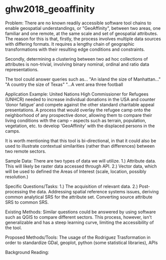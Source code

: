 # ghw2018_geoaffinity
Problem:
There are no known readily accessible software tool chains to enable geospatial understandings, or "GeoAffinity", between two areas, one familiar and one remote, at the same scale and set of geospatial attributes.
The reason for this is that, firstly, the process involves multiple data sources with differing formats. It requires a lengthy chain of geographic transformations with their resulting edge conditions and constraints.

Secondly, determining a clustering between two ad hoc collections of attributes is non-trivial, involving binary nominal, ordinal and ratio data representations.

The tool could answer queries such as...
  "An island the size of Manhattan..."
  "A country the size of Texas"
  "...A vent area three football

Application Example:
United Nations High Commissioner for Refugees (UNHCR) needed to increase individual donations in the USA and counter ‘donor fatigue’ and compete against the other standard charitable appeal presentations.
A process that would overlay the refugee camp onto the neighborhood of any prospective donor, allowing them to compare their living conditions with the camp – aspects such as terrain, population, vegetation, etc. to develop ‘GeoAffinity’ with the displaced persons in the camps.

It is worth mentioning that this tool is bi-directional, in that it could also be used to illustrate contextual similarities (rather than differences) between two remote sectors.

Sample Data:
There are two types of data we will utilize.
1.) Attribute data. This will likely be raster data accessed through API.
2.) Vector data, which will be used to defined the Areas of Interest (scale, location, possibly resolution.)

Specific Questions/Tasks:
1.) The acquisition of relevant data.
2.) Post-processing the data. Addressing spatial reference systems issues, deriving common analytical SRS for the attribute set. Converting source attribute SRS to common SRS.

Existing Methods:
Similar questions could be answered by using software such as QGIS to compare different sectors. This process, however, isn't generalizable and has a steep learning curve, limiting the accessibility of the tool.

Proposed Methods/Tools:
The usage of the Rodriguez Trasformation in order to standardize
GDal, geoplot, python (some statistical libraries), APIs

Background Reading:
